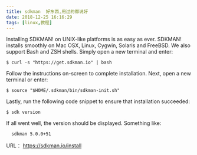 ```yaml
---
title: sdkman  好东西,用过的都说好
date: 2018-12-25 16:16:29
tags: [linux,教程]
---
```


Installing SDKMAN! on UNIX-like platforms is as easy as ever. SDKMAN! installs smoothly on Mac OSX, Linux, Cygwin, Solaris and FreeBSD. We also support Bash and ZSH shells.
Simply open a new terminal and enter:
```
$ curl -s "https://get.sdkman.io" | bash
```
Follow the instructions on-screen to complete installation.
Next, open a new terminal or enter:
```
$ source "$HOME/.sdkman/bin/sdkman-init.sh"
```
Lastly, run the following code snippet to ensure that installation succeeded:
```
$ sdk version
```
If all went well, the version should be displayed. Something like:
```
  sdkman 5.0.0+51
```

URL： https://sdkman.io/install